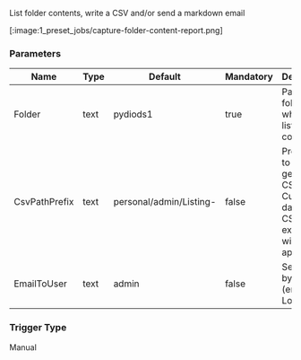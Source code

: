 
List folder contents, write a CSV and/or send a markdown email

[:image:1_preset_jobs/capture-folder-content-report.png]

### Parameters

|Name|Type|Default|Mandatory|Description|
|----|----|-------|---------|-----------|
|Folder|text|pydiods1|true|Path to folder where to list contents.|
|CsvPathPrefix|text|personal/admin/Listing-|false|Prefix used to generated CSV. Current date and CSV extension will be appended.|
|EmailToUser|text|admin|false|Send report by email (enter user Login).|



### Trigger Type
Manual

